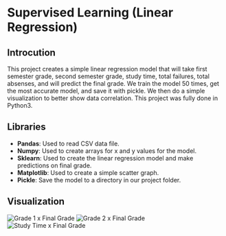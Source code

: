 # Supervised Learning (Linear Regression)

## Introcution

This project creates a simple linear regression model that will take first semester grade, second semester grade, study time, total failures, total absenses, and will predict the final grade. We train the model 50 times, get the most accurate model, and save it with pickle. We then do a simple visualization to better show data correlation. This project was fully done in Python3. 

## Libraries

- **Pandas**: Used to read CSV data file.
- **Numpy**: Used to create arrays for x and y values for the model.
- **Sklearn**: Used to create the linear regression model and make predictions on final grade.
- **Matplotlib**: Used to create a simple scatter graph.
- **Pickle**: Save the model to a directory in our project folder.

## Visualization

![Grade 1 x Final Grade]([https://github.com/LuccaCoelho/SupervisedLearning--Linear_Regression--/blob/main/Grade%201%20x%20Final%20Grade.png](https://github.com/LuccaCoelho/SupervisedLearning--Linear_Regression--/blob/main/Graphs/Grade%201%20x%20Final%20Grade.png))
![Grade 2 x Final Grade]([https://github.com/LuccaCoelho/SupervisedLearning--Linear_Regression--/blob/main/Grade%202%20x%20Final%20Grade.png](https://github.com/LuccaCoelho/SupervisedLearning--Linear_Regression--/blob/main/Graphs/Grade%202%20x%20Final%20Grade.png))
![Study Time x Final Grade]([https://github.com/LuccaCoelho/SupervisedLearning--Linear_Regression--/blob/main/Study%20Time%20x%20Final%20Grade.png](https://github.com/LuccaCoelho/SupervisedLearning--Linear_Regression--/blob/main/Graphs/Study%20Time%20x%20Final%20Grade.png))

